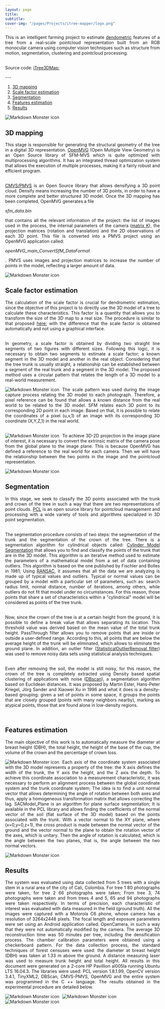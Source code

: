 ```yaml
---
layout: page
title: 
subtitle: 
cover-img: "/pages/Projects/itree-mapper/logo.png"
---
```

<div style="text-align: justify ">
This is an intelligent farming project to estimate <a href="https://en.wikipedia.org/wiki/Dendrometry">dendometric</a> features of a tree from a real-scale pointcloud representation built from an RGB monocular camera using computer vision techniques such as structure from motion, segmentation, clustering and pointcloud processing. <br><br>

Source code: <a href="https://github.com/danielTobon43/iTree3DMap">iTree3DMap:</a> 
</div>
---

1.	[3D mapping](#3d-mapping)
2.	[Scale factor estimation](#scale-factor-estimation)
3.	[Segmentation](#segmentation)
4.	[Features estimation](#features-estimation)
5.  [Results](#results)

<img src="/pages/Projects/itree-mapper/pipeline.png"
     alt="Markdown Monster icon"
     style="float: left; margin-right: 10px;" />
<br>

## 3D mapping
<div style="text-align: justify ">
 This stage is responsible for generating the structural geometry of the tree in a digital 3D representation. <a href="https://openmvg.readthedocs.io/en/latest/">OpenMVG</a> (Open Multiple View Geometry) is an Open Source library of SFM-MVS which is quite optimized with multiprocessing algorithms. It has an integrated thread optimization system that allows the execution of multiple processes, making it a fairly robust and efficient program. <br><br>

<a href="https://www.di.ens.fr/cmvs/">CMVS/PMVS</a> is an Open Source library that allows densifying a 3D point cloud. Densify means increasing the number of 3D points, in order to have a more complete and better structured 3D model. Once the 3D mapping has been completed, OpenMVG generates a file <p style="font-style: italic;">sfm_data.bin</p> that contains all the relevant information of the project: the list of images used in the process, the internal parameters of the camera (<a href="http://www.cs.cmu.edu/~16385/s17/Slides/11.1_Camera_matrix.pdf">matrix K</a>), the projection matrices (rotation and translation) and the 2D observations of each 3D point. This file is converted into a PMVS project using an OpenMVG application called: <p style="font-style: italic;">openMVG_main_ConvertSfM_DataFormat</p>. PMVS uses images and projection matrices to increase the number of points in the model, reflecting a larger amount of data.
</div>

<img src="/pages/Projects/itree-mapper/mapping.png"
     alt="Markdown Monster icon"
     style="float: left; margin-right: 10px;" /> 
<br>

## Scale factor estimation
<div style="text-align: justify ">
The calculation of the scale factor is crucial for dendrometric estimation, since the objective of this project is to directly use the 3D model of a tree to calculate these characteristics. This factor is a quantity that allows you to transform the size of the 3D map to a real size. The procedure is similar to that proposed <a href="https://openmvg.readthedocs.io/en/latest/software/ui/SfM/control_points_registration/GCP/">here:</a> with the difference that the scale factor is obtained automatically and not using a graphical interface.<br><br>

In geometry, a scale factor is obtained by dividing two straight line segments of two figures with different sizes. Following this logic, it is necessary to obtain two segments to estimate a scale factor; a known segment in the 3D model and another in the real object. Considering that the tree trunk is usually straight, a relationship can be established between a segment of the real trunk and a segment in the 3D model.
The proposed method uses a circular pattern that relates the length of a 3D model to a real-world measurement.
</div>

<img src="/pages/Projects/itree-mapper/scale-factor-relation.png"
     alt="Markdown Monster icon"
     style="float: left; margin-right: 10px;" /> 

<div style="text-align: justify ">
The scale pattern was used during the image capture process relating the 3D model to each photograph. Therefore, a pixel reference can be found that allows a known distance from the real world to be related to the 3D model. SFM relates each 3D point to its corresponding 2D point in each image. Based on that, it is possible to relate the coordinates of a pixel (u,v,1) of an image with its corresponding 3D coordinate (X,Y,Z,1) in the real world.
</div><br>

<img src="/pages/Projects/itree-mapper/scale.png"
     alt="Markdown Monster icon"
     style="float: left; margin-right: 10px;" /> 

<div style="text-align: justify ">
To achieve 3D-2D projection in the image plane of interest, it is necessary to convert the extrinsic matrix of the camera pose from the global plane to the image plane. This is because OpenMVG has defined a reference to the real world for each camera. Then we will have the relationship between the two points in the image and the pointcloud representation.
</div>

<img src="/pages/Projects/itree-mapper/scale-result.png"
     alt="Markdown Monster icon"
     style="float: left; margin-right: 10px;" /> 
<br>

## Segmentation
<div style="text-align: justify ">
In this stage, we seek to classify the 3D points associated with the trunk and crown of the tree in such a way that there are two representations of point clouds. <a href="https://openmvg.readthedocs.io/en/latest/software/ui/SfM/control_points_registration/GCP/">PCL</a> is an open source library for pointcloud management and processing with a wide variety of tools and algorithms specialized in 3D point segmentation.<br><br>

The segmentation procedure consists of two steps: the segmentation of the trunk and the segmentation of the crown of the tree. There is a segmentation algorithm for cylindrical objects called: <a href="http://vml.sakura.ne.jp/koeda/PCL/tutorials/html/cylinder_segmentation.html">Cylinder Model Segmentation</a> that allows you to find and classify the points of the trunk that are in the 3D model. This algorithm is an iterative method used to estimate the parameters of a mathematical model from a set of data containing outliers. This algorithm is based on the one published by Fischler and Bolles in 1981; Using <a href="https://en.wikipedia.org/wiki/Random_sample_consensus#:~:text=Random%20sample%20consensus%20(RANSAC)%20is,as%20an%20outlier%20detection%20method.">RANSAC</a>, it assumes that all the data we are analyzing is made up of typical values ​​and outliers. Typical or normal values ​​can be grouped by a model with a particular set of parameters, such as: search radius limit, normal distance, number of iterations, among others, while outliers do not fit that model under no circumstances. For this reason, those points that share a set of characteristics within a "cylindrical" model will be considered as points of the tree trunk.<br><br>

Now, since the crown of the tree is at a certain height from the ground, it is possible to define a break value that allows separating its location. This threshold value was derived based on the mean value of the total trunk height. PassThrough filter allows you to remove points that are inside or outside a user-defined range. According to this, all points that are below the average height of the trunk will be eliminated, which allows to eliminate the ground plane. In addition, an outlier filter (<a href="https://pointclouds.org/documentation/tutorials/statistical_outlier.html">StatisticalOutlierRemoval filter</a>) was used to remove noisy data sets using statistical analysis techniques.<br><br>

Even after removing the soil, the model is still noisy, for this reason, the crown of the tree is completely extracted using Density based spatial clustering of applications with noise (<a href="https://www.kdnuggets.com/2020/04/dbscan-clustering-algorithm-machine-learning.html">DBscan</a>), a segmentation algorithm based on Euclidean distances. It was proposed by Martin Ester, Hans-Peter Kriegel, Jörg Sander and Xiaowei Xu in 1996 and what it does is a density-based grouping: given a set of points in some space, it groups the points that are closely grouped (points with many neighbors nearby), marking as atypical points, those that are found alone in low-density regions.
</div><br>

## Features estimation
<div style="text-align: justify ">
The main objective of this work is to automatically measure the diameter at breast height (DBH), the total height, the height of the base of the cup, the volume of the crown and the percentage of crown loss.
</div>

<img src="/pages/Projects/itree-mapper/dendrometric.png"
     alt="Markdown Monster icon"
     style="float: left; margin-right: 10px;" /> 

<div style="text-align: justify ">
Each axis of the coordinate system associated with the 3D model represents a property of the tree: the X axis defines the width of the trunk, the Y axis the height, and the Z axis the depth. To achieve this coordinate association to a measurement characteristic, it was necessary to perform an alignment process between the global coordinate system and the trunk coordinate system; The idea is to find a unit normal vector that allows determining the angle of rotation between both axes and thus, apply a homogeneous transformation matrix that allows correcting the lag. SACModel_Plane is an algorithm for plane surface segmentation; It is available in the PCL library and allows finding the coefficients of the normal vector of the soil (flat surface of the 3D model) based on the points associated with the trunk. With a vector normal to the XY plane, where (x=0,y=0,z=1), the cross product is made between the normal vector of the ground and the vector normal to the plane to obtain the rotation vector of the axes, which is unitary. Then the angle of rotation is calculated, which is the angle between the two planes, that is, the angle between the two normal vectors. 
</div>

<img src="/pages/Projects/itree-mapper/percentage-canopy.png"
     alt="Markdown Monster icon"
     style="float: left; margin-right: 10px;" />
<br>

## Results
<div style="text-align: justify ">
The system was evaluated using data collected from 5 trees with a single stem in a rural area of ​​the city of Cali, Colombia. For tree 1 80 photographs were taken, for tree 2 66 photographs were taken; From tree 3, 74 photographs were taken and from trees 4 and 5, 65 and 94 photographs were taken respectively. In terms of precision, each characteristic of interest was evaluated with data measured in the field (ground truth). All the images were captured with a Motorola C6 phone, whose camera has a resolution of 3264x2448 pixels. The focal length and exposure parameters were set using an Android application called: OpenCamera, in such a way that they were not automatically modified by the camera. The average 3D reconstruction time was 50 minutes per tree, including the densification process. The chamber calibration parameters were obtained using a checkerboard pattern. For the data collection process, the standard techniques of forest censuses were used: the diameter at breast height (DBH) was taken at 1.33 m above the ground. A distance measuring laser was used to measure trunk height and total height. All results in this document were generated on a 2-core HP Pavillion al005la running Ubuntu LTS 16.04.3. The libraries were used: PCL version 1.8.1.99, OpenCV version 3.4.1, TinyXML2, DBScan, CMVS-PMVS, OpenMVG and the entire system was programmed in the C ++ language. The results obtained in the experimental procedure are detailed below.
</div>

<img src="/pages/Projects/itree-mapper/dataset.png"
     alt="Markdown Monster icon"
     style="float: left; margin-right: 10px;" /> 

<img src="/pages/Projects/itree-mapper/results.png"
     alt="Markdown Monster icon"
     style="float: left; margin-right: 10px;" /> 

<img src="/pages/Projects/itree-mapper/last_res.png"
     alt="Markdown Monster icon"
     style="float: left; margin-right: 10px;" /> 